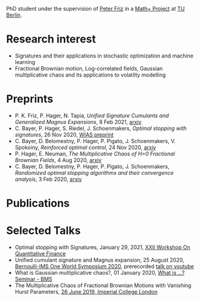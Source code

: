 PhD student under the supervision of [Peter Friz](http://page.math.tu-berlin.de/~friz/) in a [Math+ Project](https://mathplus.de/research-2/application-areas/aa4-energy-markets/aa4-2/) at [TU Berlin](https://www.math.tu-berlin.de/arbeitsgruppen/ag_stochfinanz/mitarbeiter/wissenschaftliche_mitarbeiterinnen_und_mitarbeiter/).

# Research interest
- Signatures and their applications in stochastic optimization and machine learning
- Fractional Brownian motion, Log-correlated fields, Gaussian multiplicative chaos and its applications to volatilty modelling

# Preprints
- P. K. Friz, P. Hager, N. Tapia, *Unified Signature Cumulants and Generalized Magnus Expansions*, 8 Feb 2021, [arxiv](https://arxiv.org/abs/2102.03345)
- C. Bayer, P. Hager, S. Riedel, J. Schoenmakers, *Optimal stopping with signatures*, 26 Nov 2020, [WIAS preprint](http://dx.doi.org/10.20347/WIAS.PREPRINT.2790)
- C. Bayer, D. Belomestny, P. Hager, P. Pigato, J. Schoenmakers, V. Spokoiny, *Reinforced optimal control*, 24 Nov 2020, [arxiv](http://arxiv.org/abs/2011.12382)
- P. Hager, E. Neuman, *The Multiplicative Chaos of H=0 Fractional Brownian Fields*, 4 Aug 2020, [arxiv](https://arxiv.org/abs/2008.01385)
- C. Bayer, D. Belomestny, P. Hager, P. Pigato, J. Schoenmakers, *Randomized optimal stopping algorithms and their convergence analysis*, 3 Feb 2020, [arxiv](https://arxiv.org/abs/2002.00816)

# Publications

# Selected Talks
- Optimal stopping with Signatures, January 29, 2021, [XXII Workshop On Quantitative Finance](http://dse.univr.it/qfw2021/)
- Unified cumulant signature and Magnus expansion, 25 August 2020, [Bernoulli-IMS One World Symposium 2020](https://www.worldsymposium2020.org), prerecorded [talk on youtube](https://www.youtube.com/watch?v=WNqd31ALBDc&t=4s)
- What is Gaussian multiplicative chaos?, 01 January 2020, [What is ...? Seminar - BMS](https://whatisseminar.xyz/talks/20200131.html)
- The Multiplicative Chaos of Fractional Brownian Motions with Vanishing Hurst Parameters, [26 June 2019, Imperial College London](https://www.imperial.ac.uk/events/96846/paul-hager-the-multiplicative-chaos-of-fractional-brownian-motions-with-vanishing-hurst-parameters/)
